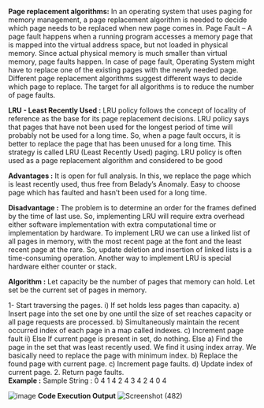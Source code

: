 **Page replacement algorithms:**
In an operating system that uses paging for memory management, a page replacement algorithm is needed to decide which page needs to be replaced when new page comes in. 
Page Fault – A page fault happens when a running program accesses a memory page that is mapped into the virtual address space, but not loaded in physical memory.
Since actual physical memory is much smaller than virtual memory, page faults happen. In case of page fault, Operating System might have to replace one of the existing pages with the newly needed page. Different page replacement algorithms suggest different ways to decide which page to replace. The target for all algorithms is to reduce the number of page faults.

**LRU - Least Recently Used :**
LRU policy follows the concept of locality of reference as the base for its page replacement decisions.
LRU policy says that pages that have not been used for the longest period of time will probably not be used for a long time.
So, when a page fault occurs, it is better to replace the page that has been unused for a long time. This strategy is called LRU (Least Recently Used) paging.
LRU policy is often used as a page replacement algorithm and considered to be good

**Advantages :**
It is open for full analysis.
In this, we replace the page which is least recently used, thus free from Belady’s Anomaly.
Easy to choose page which has faulted and hasn’t been used for a long time.

**Disadvantage :**
The problem is to determine an order for the frames defined by the time of last use.
So, implementing LRU will require extra overhead either software implementation with extra computational time or implementation by hardware.
To implement LRU we can use a linked list of all pages in memory, with the most recent page at the font and the least recent page at the rare. So, update deletion and insertion of linked lists is a time-consuming operation.
Another way to implement LRU is special hardware either counter or stack.

**Algorithm :**
Let capacity be the number of pages that
memory can hold.  Let set be the current
set of pages in memory.

1- Start traversing the pages.
 i) If set holds less pages than capacity.
   a) Insert page into the set one by one until 
      the size  of set reaches capacity or all
      page requests are processed.
   b) Simultaneously maintain the recent occurred
      index of each page in a map called indexes.
   c) Increment page fault
 ii) Else 
   If current page is present in set, do nothing.
   Else 
     a) Find the page in the set that was least 
     recently used. We find it using index array.
     We basically need to replace the page with
     minimum index.
     b) Replace the found page with current page.
     c) Increment page faults.
     d) Update index of current page.
2. Return page faults.       
**Example :**
Sample String : 0 4 1 4 2 4 3 4 2 4 0 4

![image](https://user-images.githubusercontent.com/66406542/147122439-e490b232-76d8-4dc7-91af-df0fe3278c80.png)
**Code Execution Output**
![Screenshot (482)](https://user-images.githubusercontent.com/66406542/147123198-29b5fa37-b1d9-4bde-bd9b-815a20de987f.png)
